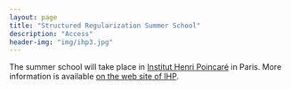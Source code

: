 ```yaml
---
layout: page
title: "Structured Regularization Summer School"
description: "Access"
header-img: "img/ihp3.jpg"
---
```


The summer school will take place in [Institut Henri Poincaré](http://www.ihp.fr/en/guide) in Paris. More information is available [on the web site of IHP](http://www.ihp.fr/en/guide).
